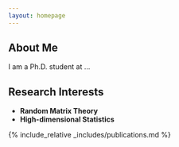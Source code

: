 ```yaml
---
layout: homepage
---
```


## About Me

I am a Ph.D. student at ...

## Research Interests

- **Random Matrix Theory** 
- **High-dimensional Statistics** 

{% include_relative _includes/publications.md %}

